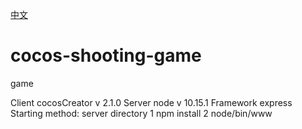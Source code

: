 [中文](https://github.com/Cocos-BCX/cocos-shooting-game/blob/master/README_cn.md "中文")

# cocos-shooting-game
game

Client
  cocosCreator v 2.1.0
Server
  node v 10.15.1 
  Framework express
Starting method: server directory 
  1 npm install 
  2 node/bin/www
